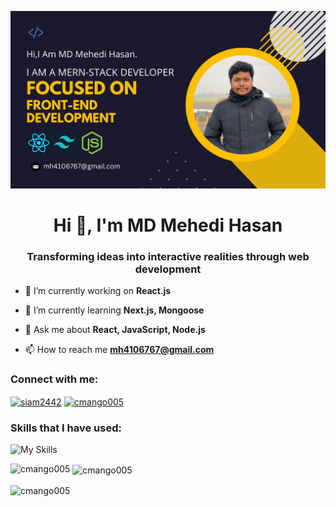 ![logo](https://github.com/Cmango005/Cmango005/blob/main/Creative.png)
<h1 align="center">Hi 👋, I'm MD Mehedi Hasan</h1>
<h3 align="center">Transforming ideas into interactive realities through web development</h3>

- 🔭 I’m currently working on **React.js**

- 🌱 I’m currently learning **Next.js, Mongoose**

- 💬 Ask me about **React, JavaScript, Node.js**

- 📫 How to reach me **mh4106767@gmail.com**

<h3 align="left">Connect with me:</h3>
<p align="left">
<a href="https://fb.com/Siam2442" target="blank"><img align="center" src="https://raw.githubusercontent.com/rahuldkjain/github-profile-readme-generator/master/src/images/icons/Social/facebook.svg" alt="siam2442" height="30" width="40" /></a>
<a href="https://www.hackerrank.com/cmango005" target="blank"><img align="center" src="https://raw.githubusercontent.com/rahuldkjain/github-profile-readme-generator/master/src/images/icons/Social/hackerrank.svg" alt="cmango005" height="30" width="40" /></a>
</p>

### Skills that I have used:
![My Skills](https://skillicons.dev/icons?i=html,css,tailwind,js,react,nodejs,mongodb,firebase,express)

<p><img align="left" src="https://github-readme-stats.vercel.app/api/top-langs?username=cmango005&show_icons=true&locale=en&layout=compact" alt="cmango005" /></p>

<p>&nbsp;<img align="center" src="https://github-readme-stats.vercel.app/api?username=cmango005&show_icons=true&locale=en" alt="cmango005" /></p>

<p><img align="center" src="https://github-readme-streak-stats.herokuapp.com/?user=cmango005&" alt="cmango005" /></p>
